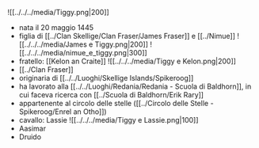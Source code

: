 ![[../../../media/Tiggy.png|200]]
- nata il 20 maggio 1445
- figlia di [[../Clan Skellige/Clan Fraser/James Fraser]] e [[../Nimue]] 
![[../../../media/James e Tiggy.png|200]]
![[../../../media/nimue_e_tiggy.png|300]]
- fratello: [[Kelon an Craite]] 
![[../../../media/Tiggy e Kelon.png|200]]
- [[../Clan Fraser]] 
- originaria di [[../../Luoghi/Skellige Islands/Spikeroog]] 
- ha lavorato alla [[../../Luoghi/Redania/Redania - Scuola di Baldhorn]], in cui faceva ricerca con [[../Scuola di Baldhorn/Erik Rary]] 
- appartenente al circolo delle stelle ([[../Circolo delle Stelle - Spikeroog/Enrel an Otho]])
- cavallo: Lassie
![[../../../media/Tiggy e Lassie.png|100]]
- Aasimar
- Druido